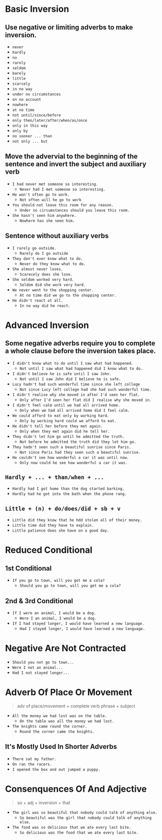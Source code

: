 # Basic Inversion

## Use negative or limiting adverbs to make inversion.
- `never`
- `hardly`
- `no`
- `rarely`
- `seldom`
- `barely`
- `little`
- `scarcely`
- `in no way`
- `under no circumstances`
- `on no account`
- `nowhere`
- `at no time`
- `not until/since/before`
- `only then/later/after/when/as/once`
- `only in this way`
- `only by`
- `no sooner ... than`
- `not only ... but`

## Move the advervial to the beginning of the sentence and invert the subject and auxiliary verb
- `I had never met someone so interesting.`
  - `Never had I met someone so interesting.`
- `He won't often go to work.`
  - `Not often will he go to work`
- `You should not leave this room for any reason.`
  - `Under no circumstances should you leave this room.`
- `She hasn't seen him anywhere.`
  - `Nowhere has she seen him.`

## Sentence without auxiliary verbs
- `I rarely go outside.`
  - `Rarely do I go outside`
- `They don't ever know what to do.`
  - `Never do they know what to do.`
- `She almost never loses.`
  - `Scarecely does she lose.`
- `She seldom worked very hard.`
  - `Seldom did she work very hard.`
- `We never went to the shopping center.`
  - `At no time did we go to the shopping center.`
- `He didn't react at all.`
  - `In no way did he react.`

# Advanced Inversion

## Some negative adverbs require you to complete a whole clause before the inversion takes place.
- `I didn't know what to do until I saw what had happened.`
  - `Not until I saw what had happened did I know what to do.`
- `I didn't believe he is safe until I saw John.`
  - `Not until I saw John did I believe he is safe.`
- `Lucy hadn't had such wonderful time since she left college`
  - `Not since Lucy left college had she had such wonderful time.`
- `I didn't realise why she moved in after I'd seen her flat.`
  - `Only after I'd seen her flat did I realise why she moved in.`
- `I didn't feel calm until we had all arrived home.`
  - `Only when we had all arrived home did I feel calm.`
- `We could afford to eat only by working hard.`
  - `Only by working hard could we afford to eat.`
- `He didn't tell her before they met again.`
  - `Only when they met again did he tell her.`
- `They didn't let him go until he admitted the truth.`
  - `Not before he admitted the truth did they let him go.`
- `They hadn't seen such a beautiful sunrise since Paris.`
  - `Not since Paris had they seen such a beautiful sunrise.`
- `He couldn't see how wonderful a car it was until now.`
  - `Only now could he see how wonderful a car it was.`

## `Hardly + ... + than/when + ...`
- `Hardly had I got home than the dog started barking.`
- `Hardly had he got into the bath when the phone rang.`

## `Little + (n) + do/does/did + sb + v`
- `Little did they know that he hdd stolen all of their money.`
- `Little time did they have to explain.`
- `Little patience does she have on a good day.`

# Reduced Conditional

## 1st Conditional
- `If you go to town, will you get me a cola?`
  - `Should you go to town, will you get me a cola?`

## 2nd & 3rd Conditional
- `If I were an animal, I would be a dog.`
  - `Were I an animal, I would be a dog.`
- `If I had stayed longer, I would have learned a new language.`
  - `Had I stayed longer, I would have learned a new language.`

# Negative Are Not Contracted
- `Should you not go to town...`
- `Were I not an animal...`
- `Had I not stayed longer...`

# Adverb Of Place Or Movement

> adv of place/movement + complete verb phrase + subject

- `All the money we had lost was on the table.`
  - `On the table was all the money we had lost.`
- `The knights came round the corner.`
  - `Round the corner came the knights.`

## It's Mostly Used In Shorter Adverbs
- `There sat my father.`
- `On ran the racers.`
- `I opened the box and out jumped a puppy.`

# Consenquences Of And Adjective

> so + adj + inversion + that

- `The girl was so beautiful that nobody could talk of anything else.`
  - `So beautiful was the girl that nobody could talk of anything else.`
- `The food was so delicious that we ate every last bite.`
  - `So delicious was the food that we ate every last bite.`
